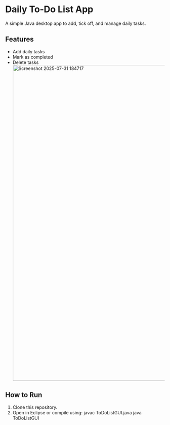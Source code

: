 # Daily To‑Do List App
A simple Java desktop app to add, tick off, and manage daily tasks.

## Features
- Add daily tasks
- Mark as completed
- Delete tasks
<img width="782" height="996" alt="Screenshot 2025-07-31 184717" src="https://github.com/user-attachments/assets/6c1bad0d-1a78-430f-9e6e-1310213b71ab" /><br>
## How to Run
1. Clone this repository.
2. Open in Eclipse or compile using:
javac ToDoListGUI.java
java ToDoListGUI

